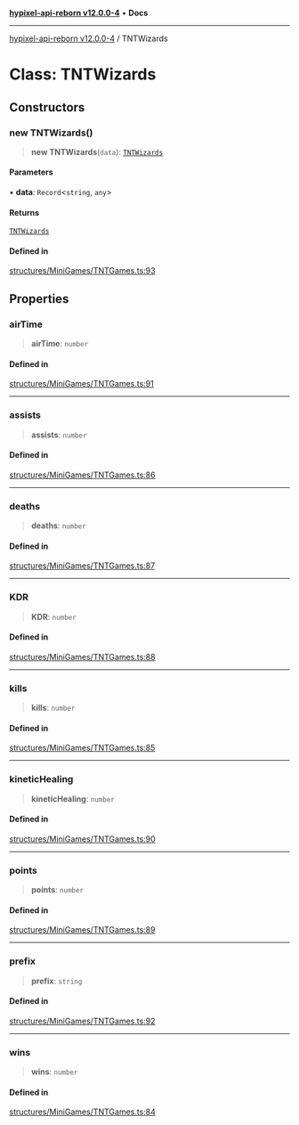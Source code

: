 [**hypixel-api-reborn v12.0.0-4**](../README.md) • **Docs**

***

[hypixel-api-reborn v12.0.0-4](../globals.md) / TNTWizards

# Class: TNTWizards

## Constructors

### new TNTWizards()

> **new TNTWizards**(`data`): [`TNTWizards`](TNTWizards.md)

#### Parameters

• **data**: `Record`\<`string`, `any`\>

#### Returns

[`TNTWizards`](TNTWizards.md)

#### Defined in

[structures/MiniGames/TNTGames.ts:93](https://github.com/Kathund/REBORN-docs-TEST/blob/1c14a4fa83649d1c26475bdd62d394bf5095b016/src/structures/MiniGames/TNTGames.ts#L93)

## Properties

### airTime

> **airTime**: `number`

#### Defined in

[structures/MiniGames/TNTGames.ts:91](https://github.com/Kathund/REBORN-docs-TEST/blob/1c14a4fa83649d1c26475bdd62d394bf5095b016/src/structures/MiniGames/TNTGames.ts#L91)

***

### assists

> **assists**: `number`

#### Defined in

[structures/MiniGames/TNTGames.ts:86](https://github.com/Kathund/REBORN-docs-TEST/blob/1c14a4fa83649d1c26475bdd62d394bf5095b016/src/structures/MiniGames/TNTGames.ts#L86)

***

### deaths

> **deaths**: `number`

#### Defined in

[structures/MiniGames/TNTGames.ts:87](https://github.com/Kathund/REBORN-docs-TEST/blob/1c14a4fa83649d1c26475bdd62d394bf5095b016/src/structures/MiniGames/TNTGames.ts#L87)

***

### KDR

> **KDR**: `number`

#### Defined in

[structures/MiniGames/TNTGames.ts:88](https://github.com/Kathund/REBORN-docs-TEST/blob/1c14a4fa83649d1c26475bdd62d394bf5095b016/src/structures/MiniGames/TNTGames.ts#L88)

***

### kills

> **kills**: `number`

#### Defined in

[structures/MiniGames/TNTGames.ts:85](https://github.com/Kathund/REBORN-docs-TEST/blob/1c14a4fa83649d1c26475bdd62d394bf5095b016/src/structures/MiniGames/TNTGames.ts#L85)

***

### kineticHealing

> **kineticHealing**: `number`

#### Defined in

[structures/MiniGames/TNTGames.ts:90](https://github.com/Kathund/REBORN-docs-TEST/blob/1c14a4fa83649d1c26475bdd62d394bf5095b016/src/structures/MiniGames/TNTGames.ts#L90)

***

### points

> **points**: `number`

#### Defined in

[structures/MiniGames/TNTGames.ts:89](https://github.com/Kathund/REBORN-docs-TEST/blob/1c14a4fa83649d1c26475bdd62d394bf5095b016/src/structures/MiniGames/TNTGames.ts#L89)

***

### prefix

> **prefix**: `string`

#### Defined in

[structures/MiniGames/TNTGames.ts:92](https://github.com/Kathund/REBORN-docs-TEST/blob/1c14a4fa83649d1c26475bdd62d394bf5095b016/src/structures/MiniGames/TNTGames.ts#L92)

***

### wins

> **wins**: `number`

#### Defined in

[structures/MiniGames/TNTGames.ts:84](https://github.com/Kathund/REBORN-docs-TEST/blob/1c14a4fa83649d1c26475bdd62d394bf5095b016/src/structures/MiniGames/TNTGames.ts#L84)
